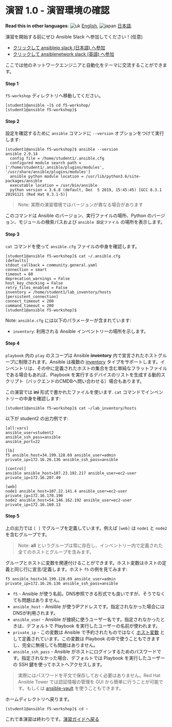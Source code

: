 # 演習 1.0 - 演習環境の確認

**Read this in other languages**: ![uk](../../../images/uk.png) [English](README.md),  ![japan](../../../images/japan.png) [日本語](README.ja.md).

演習を開始する前にぜひ Ansible Slack へ参加してください！(任意)

- [クリックして ansiblejp slack (日本語) へ参加](https://bit.ly/slack-ansiblejp)
- [クリックして ansiblenetwork slack (英語) へ参加](https://join.slack.com/t/ansiblenetwork/shared_invite/zt-3zeqmhhx-zuID9uJqbbpZ2KdVeTwvzw)

ここでは他のネットワークエンジニアと自動化をテーマに交流することができます。

#### Step 1

`f5-workshop` ディレクトリへ移動してください。

```
[student1@ansible ~]$ cd f5-workshop/
[student1@ansible f5-workshop]$
```

#### Step 2

設定を確認するために `ansible` コマンドに `--version` オプションをつけて実行します:

```
[student1@ansible f5-workshop]$ ansible --version
ansible 2.9.14
  config file = /home/student1/.ansible.cfg
  configured module search path = ['/home/student1/.ansible/plugins/modules', '/usr/share/ansible/plugins/modules']
  ansible python module location = /usr/lib/python3.6/site-packages/ansible
  executable location = /usr/bin/ansible
  python version = 3.6.8 (default, Dec  5 2019, 15:45:45) [GCC 8.3.1 20191121 (Red Hat 8.3.1-5)]
```

> Note: 実際の演習環境ではバージョンが異なる場合があります

このコマンドは Ansible のバージョン、実行ファイルの場所、Python のバージョン、モジュールの検索パスおよび `ansible 設定ファイル` の場所を表示します。

#### Step 3

`cat` コマンドを使って `ansible.cfg` ファイルの中身を確認します。

```
[student1@ansible f5-workshop]$ cat ~/.ansible.cfg
[defaults]
stdout_callback = community.general.yaml
connection = smart
timeout = 60
deprecation_warnings = False
host_key_checking = False
retry_files_enabled = False
inventory = /home/student1/lab_inventory/hosts
[persistent_connection]
connect_timeout = 200
command_timeout = 200
[student1@ansible f5-workshop]$

```

Note: `ansible.cfg` には以下のパラメーターが含まれています:

 - `inventory`: 利用される Ansible インベントリーの場所を示します。

#### Step 4

`playbook` 内の `play` のスコープは Ansible  **inventory** 内で宣言されたホストグループに制限されます。Ansible は複数の [inventory](http://docs.ansible.com/ansible/latest/intro_inventory.html) タイプをサポートします。インベントリは、その中に定義されたホストの集合を含む単純なフラットファイルである場合もあれば、Playbook を実行するデバイスのリストを生成する動的スクリプト（バックエンドのCMDBへ問い合わせる）場合もあります。

この演習では **ini** 形式で書かれたファイルを使います. `cat` コマンドでインベントリーの中身を確認します:

```
[student1@ansible f5-workshop]$ cat ~/lab_inventory/hosts
```

以下が student2 の出力例です:
```
[all:vars]
ansible_user=student2
ansible_ssh_pass=ansible
ansible_port=22

[lb]
f5 ansible_host=34.199.128.69 ansible_user=admin private_ip=172.16.26.136 ansible_ssh_pass=ansible

[control]
ansible ansible_host=107.23.192.217 ansible_user=ec2-user private_ip=172.16.207.49

[web]
node1 ansible_host=107.22.141.4 ansible_user=ec2-user private_ip=172.16.170.190
node2 ansible_host=54.146.162.192 ansible_user=ec2-user private_ip=172.16.160.13
```

#### Step 5

上の出力では `[ ]` でグループを定義しています。例えば `[web]` は `node1` と `node2` を含むグループです。

> Note: **all** というグループは常に存在し、インベントリー内で定義された全てのホストとグループを含みます。


グループとホストに変数を関連付けることができます。ホスト変数はホストの定義と同じ行に宣言/定義します。ホスト `f5` の例を見てみます:

```
f5 ansible_host=34.199.128.69 ansible_user=admin private_ip=172.16.26.136 ansible_ssh_pass=ansible
```

 - `f5` - Ansible が使う名前。DNS参照できる形式でも良いですが、そうでなくても問題はありません。
 - `ansible_host` - Ansible が使うIPアドレスです。指定されなかった場合にはDNSが利用されます。
 - `ansible_user` - Ansible が接続に使うユーザー名です。指定されなかったときは、デフォルトで Playbook を実行したユーザーの名前が使われます。
 - `private_ip` - この変数は Ansible で予約されたものではなく [ホスト変数](http://docs.ansible.com/ansible/latest/intro_inventory.html#host-variables) として定義されています。この変数は Playbook の中で使うこともできますし、完全に無視しても問題はありません。
- `ansible_ssh_pass` - Ansible がホストにログインするためのパスワードです。指定されなかった場合、デフォルトでは Playbook を実行したユーザーの SSH 鍵を使ってホストへアクセスします。

> 実際にはパスワードを平文で保存しておく必要はありません。Red Hat Ansible Tower では認証情報の管理を GUI から簡単に行うことが可能です。もしくは [ansible-vault](https://docs.ansible.com/ansible/latest/network/getting_started/first_inventory.html#protecting-sensitive-variables-with-ansible-vault) を使うこともできます。

ホームディレクトリへ戻ります。

```
[student1@ansible f5-workshop]$ cd ~
```

これで本演習は終わりです。[演習ガイドへ戻る](../README.ja.md)
